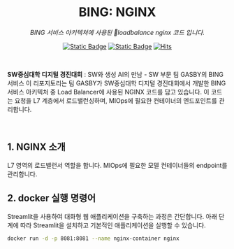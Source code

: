 <div align="center">

# BING: NGINX

*BING 서비스 아키텍쳐에 사용된 loadbalance nginx 코드 입니다.*

[![Static Badge](https://img.shields.io/badge/language-english-red)](./README.md) [![Static Badge](https://img.shields.io/badge/language-korean-blue)](./README-KR.md) [![Hits](https://hits.seeyoufarm.com/api/count/incr/badge.svg?url=https%3A%2F%2Fgithub.com%2FSinging-voice-conversion%2Fsingtome-model&count_bg=%23E3E30F&title_bg=%23555555&icon=&icon_color=%23E7E7E7&title=hits&edge_flat=false)](https://hits.seeyoufarm.com)

</div>

<br>

**SW중심대학 디지털 경진대회** : SW와 생성 AI의 만남 - SW 부문
팀 GASBY의 BING 서비스
이 리포지토리는 팀 GASBY가 SW중심대학 디지털 경진대회에서 개발한 BING 서비스 아키텍처 중 Load Balancer에 사용된 NGINX 코드를 담고 있습니다. 이 코드는 요청을 L7 계층에서 로드밸런싱하며, MlOps에 필요한 컨테이너의 엔드포인트를 관리합니다.


</div>

<br>

## 1. NGINX 소개

L7 영역의 로드밸런서 역할을 합니다. MlOps에 필요한 모델 컨테이너들의 endpoint를 관리합니다.

## 2. docker 실행 명령어

Streamlit을 사용하여 대화형 웹 애플리케이션을 구축하는 과정은 간단합니다. 아래 단계에 따라 Streamlit을 설치하고 기본적인 애플리케이션을 실행할 수 있습니다.

```bash
docker run -d -p 8081:8081 --name nginx-container nginx
```



